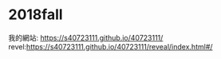 # 2018fall
我的網站: https://s40723111.github.io/40723111/
revel:https://s40723111.github.io/40723111/reveal/index.html#/
